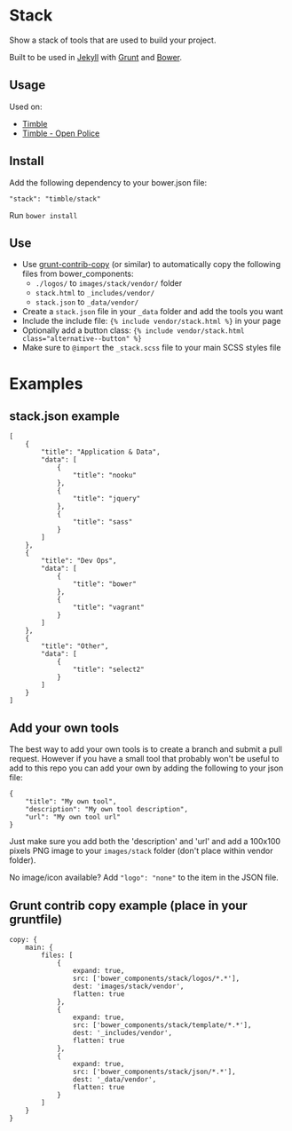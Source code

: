 Stack
=====

Show a stack of tools that are used to build your project. 

Built to be used in [Jekyll](http://jekyllrb.com/) with [Grunt](http://gruntjs.com/) and [Bower](http://bower.io/).

Usage
-----

Used on:

- [Timble](https://www.timble.net/stack/)
- [Timble - Open Police](https://www.timble.net/platform/open-police/stack/)

Install
-------

Add the following dependency to your bower.json file:

```"stack": "timble/stack"```

Run `bower install`

Use
---

- Use [grunt-contrib-copy](https://github.com/gruntjs/grunt-contrib-copy) (or similar) to automatically copy the following files from bower_components:
    - `./logos/` to `images/stack/vendor/` folder
    - `stack.html` to `_includes/vendor/`
    - `stack.json` to `_data/vendor/`
- Create a `stack.json` file in your `_data` folder and add the tools you want
- Include the include file: `{% include vendor/stack.html %}` in your page
- Optionally add a button class: `{% include vendor/stack.html class="alternative--button" %}`
- Make sure to `@import` the `_stack.scss` file to your main SCSS styles file

Examples
========

stack.json example
------------------

```
[
    {
        "title": "Application & Data",
        "data": [
            {
                "title": "nooku"
            },
            {
                "title": "jquery"
            },
            {
                "title": "sass"
            }
        ]
    },
    {
        "title": "Dev Ops",
        "data": [
            {
                "title": "bower"
            },
            {
                "title": "vagrant"
            }
        ]
    },
    {
        "title": "Other",
        "data": [
            {
                "title": "select2"
            }
        ]
    }
]
```

Add your own tools
------------------

The best way to add your own tools is to create a branch and submit a pull request. However if you have a small tool that probably won't be useful to add to this repo you can add your own by adding the following to your json file:

```
{
    "title": "My own tool",
    "description": "My own tool description",
    "url": "My own tool url"
}
```

Just make sure you add both the 'description' and 'url' and add a 100x100 pixels PNG image to your `images/stack` folder (don't place within vendor folder).

No image/icon available? Add `"logo": "none"` to the item in the JSON file.

Grunt contrib copy example (place in your gruntfile)
----------------------------------------------------

```
copy: {
    main: {
        files: [
            {
                expand: true,
                src: ['bower_components/stack/logos/*.*'],
                dest: 'images/stack/vendor',
                flatten: true
            },
            {
                expand: true,
                src: ['bower_components/stack/template/*.*'],
                dest: '_includes/vendor',
                flatten: true
            },
            {
                expand: true,
                src: ['bower_components/stack/json/*.*'],
                dest: '_data/vendor',
                flatten: true
            }
        ]
    }
}
```
